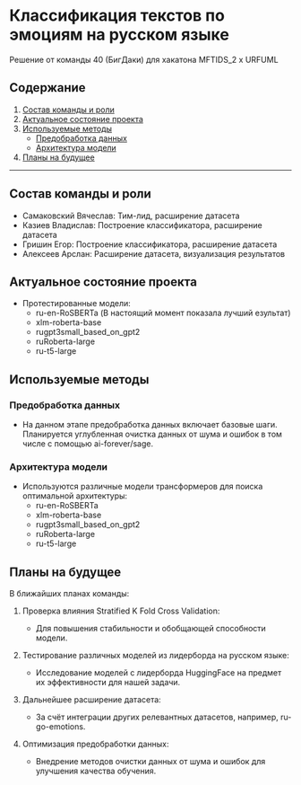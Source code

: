 # Классификация текстов по эмоциям на русском языке

Решение от команды 40 (БигДаки) для хакатона MFTIDS_2 x URFUML

## Содержание

1. [Состав команды и роли](#состав-команды-и-роли)
2. [Актуальное состояние проекта](#актуальное-состояние-проекта)
3. [Используемые методы](#используемые-методы)
    * [Предобработка данных](#предобработка-данных)
    * [Архитектура модели](#архитектура-модели)
4. [Планы на будущее](#планы-на-будущее)

---

## Состав команды и роли

- Самаковский Вячеслав: Тим-лид, расширение датасета
- Казиев Владислав: Построение классификатора, расширение датасета
- Гришин Егор: Построение классификатора, расширение датасета
- Алексеев Арслан: Расширение датасета, визуализация результатов

## Актуальное состояние проекта

- Протестированные модели:
  - ru-en-RoSBERTa (В настоящий момент показала лучший езультат)
  - xlm-roberta-base
  - rugpt3small_based_on_gpt2
  - ruRoberta-large
  - ru-t5-large

## Используемые методы

### Предобработка данных

- На данном этапе предобработка данных включает базовые шаги. Планируется углубленная очистка данных от шума и ошибок в том числе с помощью ai-forever/sage.

### Архитектура модели

- Используются различные модели трансформеров для поиска оптимальной архитектуры:
  - ru-en-RoSBERTa
  - xlm-roberta-base
  - rugpt3small_based_on_gpt2
  - ruRoberta-large
  - ru-t5-large

## Планы на будущее

В ближайших планах команды:

1. Проверка влияния Stratified K Fold Cross Validation:
   - Для повышения стабильности и обобщающей способности модели.

2. Тестирование различных моделей из лидерборда на русском языке:
   - Исследование моделей с лидерборда HuggingFace на предмет их эффективности для нашей задачи.

3. Дальнейшее расширение датасета:
   - За счёт интеграции других релевантных датасетов, например, ru-go-emotions.

4. Оптимизация предобработки данных:
   - Внедрение методов очистки данных от шума и ошибок для улучшения качества обучения.

